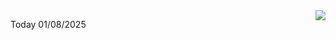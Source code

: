 <img align="right" src="https://media.giphy.com/media/M9gbBd9nbDrOTu1Mqx/giphy.gif">


Today 01/08/2025
